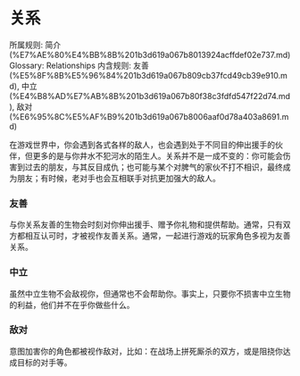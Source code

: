 # 关系

所属规则: 简介 (%E7%AE%80%E4%BB%8B%201b3d619a067b8013924acffdef02e737.md)
Glossary: Relationships
内含规则: 友善 (%E5%8F%8B%E5%96%84%201b3d619a067b809cb37fcd49cb39e910.md), 中立 (%E4%B8%AD%E7%AB%8B%201b3d619a067b80f38c3fdfd547f22d74.md), 敌对 (%E6%95%8C%E5%AF%B9%201b3d619a067b8006aaf0d78a403a8691.md)

在游戏世界中，你会遇到各式各样的敌人，也会遇到处于不同目的伸出援手的伙伴，但更多的是与你井水不犯河水的陌生人。关系并不是一成不变的：你可能会伤害到过去的朋友，与其反目成仇；也可能与某个对脾气的家伙不打不相识，最终成为朋友；有时候，老对手也会互相联手对抗更加强大的敌人。

### 友善

与你关系友善的生物会时刻对你伸出援手、赠予你礼物和提供帮助。通常，只有双方都相互认可时，才被视作友善关系。通常，一起进行游戏的玩家角色多视为友善关系。

### 中立

虽然中立生物不会敌视你，但通常也不会帮助你。事实上，只要你不损害中立生物的利益，他们并不在乎你做些什么。

### 敌对

意图加害你的角色都被视作敌对，比如：在战场上拼死厮杀的双方，或是阻挠你达成目标的对手等。